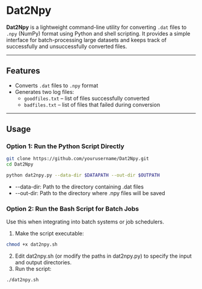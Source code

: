 # Dat2Npy

**Dat2Npy** is a lightweight command-line utility for converting `.dat` files to `.npy` (NumPy) format using Python and shell scripting. It provides a simple interface for batch-processing large datasets and keeps track of successfully and unsuccessfully converted files.

---

## Features

- Converts `.dat` files to `.npy` format
- Generates two log files:
  - `goodfiles.txt` – list of files successfully converted
  - `badfiles.txt` – list of files that failed during conversion

---

## Usage

### Option 1: Run the Python Script Directly

```bash
git clone https://github.com/yourusername/Dat2Npy.git
cd Dat2Npy

python dat2npy.py --data-dir $DATAPATH --out-dir $OUTPATH
```

- --data-dir: Path to the directory containing .dat files
- --out-dir: Path to the directory where .npy files will be saved


### Option 2: Run the Bash Script for Batch Jobs

Use this when integrating into batch systems or job schedulers.

1. Make the script executable:
```bash
chmod +x dat2npy.sh
```

2. Edit dat2npy.sh (or modify the paths in dat2npy.py) to specify the input and output directories.
3. Run the script:

```bash
./dat2npy.sh
```
